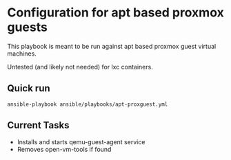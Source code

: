 # Configuration for apt based proxmox guests

This playbook is meant to be run against apt based proxmox guest virtual machines. 

Untested (and likely not needed) for lxc containers.

##  Quick run

	ansible-playbook ansible/playbooks/apt-proxguest.yml

## Current Tasks

- Installs and starts qemu-guest-agent service
- Removes open-vm-tools if found